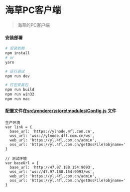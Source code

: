 # 海草PC客户端

> 海草的PC客户端

#### 安装部署

``` bash
# 安装依赖
npm install
# or
yarn

# 运行调试
npm run dev

# 打包安装包
npm run build
npm run win32
npm run mac
```
#### 配置文件在[src\renderer\store\\modules\Config.js](src\renderer\store\\modules\Config.js) 文件
```
生产环境
var link = {
  base_url: 'https://ylnode.4fl.com.cn',
  wss_url: 'wss://ylnode.4fl.com.cn/ws',
  web_url: 'https://yl.4fl.com.cn/admin',
  oss_url: 'https://yl.4fl.com.cn/getOssFile?objname='
}

// 测试环境
var baseUrl = {
  base_url: 'http://47.97.188.154:9093',
  wss_url: 'ws://47.97.188.154:9093/ws',
  web_url: 'https://yl.4fl.com.cn/admin',
  oss_url: 'https://yl.4fl.com.cn/getOssFile?objname='
}
```